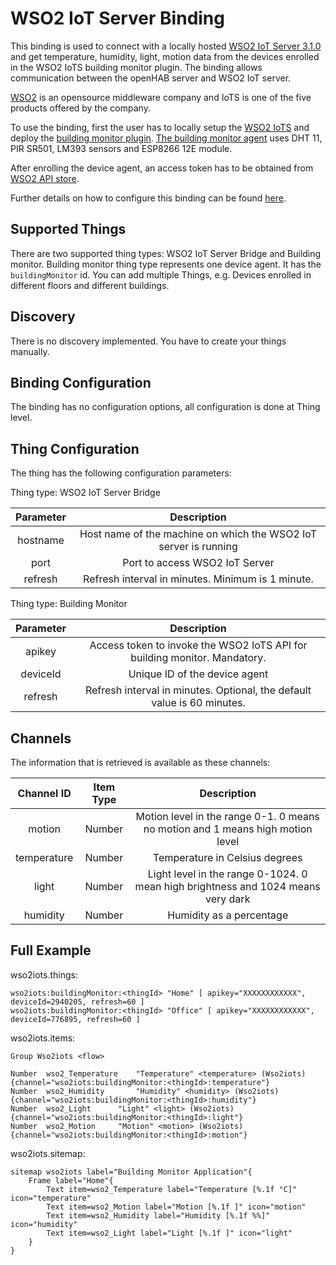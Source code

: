 # WSO2 IoT Server Binding

This binding is used to connect with a locally hosted [WSO2 IoT Server 3.1.0](https://wso2.com/iot) and get temperature, humidity, light, motion data from the devices enrolled in the WSO2 IoTS building monitor plugin. The binding allows communication between the openHAB server and WSO2 IoT server.

[WSO2](https://wso2.com/) is an opensource middleware company and IoTS is one of the five products offered by the company.

To use the binding, first the user has to locally setup the [WSO2 IoTS](https://wso2.com/iot) and deploy the [building monitor plugin](https://github.com/wso2/samples-iots/tree/master/floor-analytics-demo). [The building monitor agent](https://github.com/wso2/samples-iots/tree/master/floor-analytics-demo/BuildingMonitorDevice) uses DHT 11, PIR SR501, LM393 sensors and ESP8266 12E module. 

After enrolling the device agent, an access token has to be obtained from [WSO2 API store](https://localhost:9443/api-store/).

Further details on how to configure this binding can be found [here](https://medium.com/@ramesha.karu/integrating-openhab2-with-wso2-iot-server-5fda14fd382e).

## Supported Things

There are two supported thing types: WSO2 IoT Server Bridge and Building monitor. Building monitor thing type represents one device agent. It has the `buildingMonitor` id. You can add multiple Things, e.g. Devices enrolled in different floors and different buildings.

## Discovery

There is no discovery implemented. You have to create your things manually.

## Binding Configuration

The binding has no configuration options, all configuration is done at Thing level.

## Thing Configuration

The thing has the following configuration parameters:

Thing type: WSO2 IoT Server Bridge

| Parameter |                            Description                           |
|:---------:|:----------------------------------------------------------------:|
|  hostname | Host name of the machine on which the WSO2 IoT server is running |
|    port   | Port to access WSO2 IoT Server                                   |
|  refresh  | Refresh interval in minutes. Minimum is 1 minute.                |


Thing type: Building Monitor


| Parameter |                                Description                                |
|:---------:|:-------------------------------------------------------------------------:|
|   apikey  | Access token to invoke the WSO2 IoTS API for building monitor. Mandatory. |
|  deviceId | Unique ID of the device agent                                             |
|  refresh  | Refresh interval in minutes. Optional, the default value is 60 minutes.   |

## Channels

The information that is retrieved is available as these channels:

|  Channel ID | Item Type | Description                                                                      |
|:-----------:|:---------:|:--------------------------------------------------------------------------------:|
|    motion   |   Number  | Motion level in the range 0-1. 0 means no motion and 1 means high motion level   |
| temperature |   Number  | Temperature in Celsius degrees                                                   |
|    light    |   Number  | Light level in the range 0-1024. 0 mean high brightness and 1024 means very dark |
|   humidity  |   Number  | Humidity as a percentage                                                         |

## Full Example

wso2iots.things:

```
wso2iots:buildingMonitor:<thingId> "Home" [ apikey="XXXXXXXXXXXX", deviceId=2940205, refresh=60 ]
wso2iots:buildingMonitor:<thingId> "Office" [ apikey="XXXXXXXXXXXX", deviceId=776895, refresh=60 ]
```

wso2iots.items:

```
Group Wso2iots <flow>

Number	wso2_Temperature	"Temperature" <temperature> (Wso2iots) {channel="wso2iots:buildingMonitor:<thingId>:temperature"}
Number	wso2_Humidity		"Humidity" <humidity> (Wso2iots) {channel="wso2iots:buildingMonitor:<thingId>:humidity"}
Number	wso2_Light		"Light" <light> (Wso2iots) {channel="wso2iots:buildingMonitor:<thingId>:light"}
Number	wso2_Motion		"Motion" <motion> (Wso2iots) {channel="wso2iots:buildingMonitor:<thingId>:motion"}
```

wso2iots.sitemap:

```
sitemap wso2iots label="Building Monitor Application"{
	Frame label="Home"{
		Text item=wso2_Temperature label="Temperature [%.1f °C]" icon="temperature"
		Text item=wso2_Motion label="Motion [%.1f ]" icon="motion"
		Text item=wso2_Humidity label="Humidity [%.1f %%]" icon="humidity"
		Text item=wso2_Light label="Light [%.1f ]" icon="light"
	}
}
```
